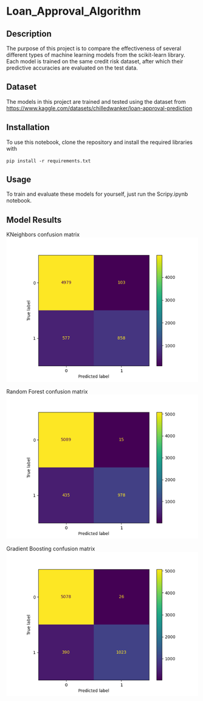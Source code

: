 # Loan_Approval_Algorithm


## Description
The purpose of this project is to compare the effectiveness of several different types of machine learning models from the scikit-learn library. Each model is trained on the same credit risk dataset, 
after which their predictive accuracies are evaluated on the test data.


## Dataset
The models in this project are trained and tested using the dataset from https://www.kaggle.com/datasets/chilledwanker/loan-approval-prediction 


## Installation
To use this notebook, clone the repository and install the required libraries with

`pip install -r requirements.txt`


## Usage
To train and evaluate these models for yourself, just run the Scripy.ipynb notebook.


## Model Results
KNeighbors confusion matrix
![KNeighbors confusion matrix](Images/Confusion_matrix_KNeig.png)

Random Forest confusion matrix
![Random Forest confusion matrix](Images/Confusion_matrix_Rando.png)

Gradient Boosting confusion matrix
![Gradient Boosting confusion matrix](Images/Confusion_matrix_Gradi.png)